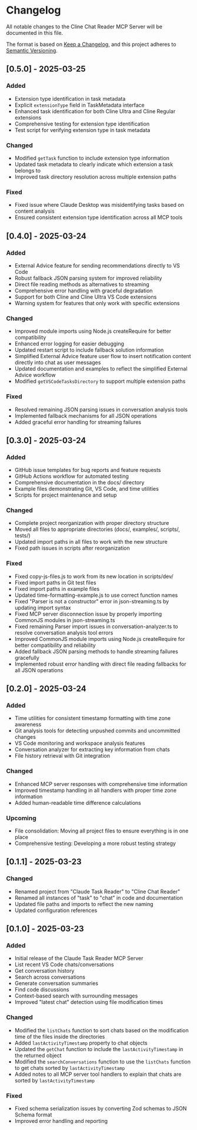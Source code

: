 # Changelog

All notable changes to the Cline Chat Reader MCP Server will be documented in this file.

The format is based on [Keep a Changelog](https://keepachangelog.com/en/1.0.0/),
and this project adheres to [Semantic Versioning](https://semver.org/spec/v2.0.0.html).

## [0.5.0] - 2025-03-25

### Added
- Extension type identification in task metadata
- Explicit `extensionType` field in TaskMetadata interface
- Enhanced task identification for both Cline Ultra and Cline Regular extensions
- Comprehensive testing for extension type identification
- Test script for verifying extension type in task metadata

### Changed
- Modified `getTask` function to include extension type information
- Updated task metadata to clearly indicate which extension a task belongs to
- Improved task directory resolution across multiple extension paths

### Fixed
- Fixed issue where Claude Desktop was misidentifying tasks based on content analysis
- Ensured consistent extension type identification across all MCP tools

## [0.4.0] - 2025-03-24

### Added
- External Advice feature for sending recommendations directly to VS Code
- Robust fallback JSON parsing system for improved reliability
- Direct file reading methods as alternatives to streaming
- Comprehensive error handling with graceful degradation
- Support for both Cline and Cline Ultra VS Code extensions
- Warning system for features that only work with specific extensions

### Changed
- Improved module imports using Node.js createRequire for better compatibility
- Enhanced error logging for easier debugging
- Updated restart script to include fallback solution information
- Simplified External Advice feature user flow to insert notification content directly into chat as user messages
- Updated documentation and examples to reflect the simplified External Advice workflow
- Modified `getVSCodeTasksDirectory` to support multiple extension paths

### Fixed
- Resolved remaining JSON parsing issues in conversation analysis tools
- Implemented fallback mechanisms for all JSON operations
- Added graceful error handling for streaming failures

## [0.3.0] - 2025-03-24

### Added
- GitHub issue templates for bug reports and feature requests
- GitHub Actions workflow for automated testing
- Comprehensive documentation in the docs/ directory
- Example files demonstrating Git, VS Code, and time utilities
- Scripts for project maintenance and setup

### Changed
- Complete project reorganization with proper directory structure
- Moved all files to appropriate directories (docs/, examples/, scripts/, tests/)
- Updated import paths in all files to work with the new structure
- Fixed path issues in scripts after reorganization

### Fixed
- Fixed copy-js-files.js to work from its new location in scripts/dev/
- Fixed import paths in Git test files
- Fixed import paths in example files
- Updated time-formatting-example.js to use correct function names
- Fixed "Parser is not a constructor" error in json-streaming.ts by updating import syntax
- Fixed MCP server disconnection issue by properly importing CommonJS modules in json-streaming.ts
- Fixed remaining Parser import issues in conversation-analyzer.ts to resolve conversation analysis tool errors
- Improved CommonJS module imports using Node.js createRequire for better compatibility and reliability
- Added fallback JSON parsing methods to handle streaming failures gracefully
- Implemented robust error handling with direct file reading fallbacks for all JSON operations

## [0.2.0] - 2025-03-24

### Added
- Time utilities for consistent timestamp formatting with time zone awareness
- Git analysis tools for detecting unpushed commits and uncommitted changes
- VS Code monitoring and workspace analysis features
- Conversation analyzer for extracting key information from chats
- File history retrieval with Git integration

### Changed
- Enhanced MCP server responses with comprehensive time information
- Improved timestamp handling in all handlers with proper time zone information
- Added human-readable time difference calculations

### Upcoming
- File consolidation: Moving all project files to ensure everything is in one place
- Comprehensive testing: Developing a more robust testing strategy

## [0.1.1] - 2025-03-23

### Changed
- Renamed project from "Claude Task Reader" to "Cline Chat Reader"
- Renamed all instances of "task" to "chat" in code and documentation
- Updated file paths and imports to reflect the new naming
- Updated configuration references

## [0.1.0] - 2025-03-23

### Added
- Initial release of the Claude Task Reader MCP Server
- List recent VS Code chats/conversations
- Get conversation history
- Search across conversations
- Generate conversation summaries
- Find code discussions
- Context-based search with surrounding messages
- Improved "latest chat" detection using file modification times

### Changed
- Modified the `listChats` function to sort chats based on the modification time of the files inside the directories
- Added `lastActivityTimestamp` property to chat objects
- Updated the `getChat` function to include the `lastActivityTimestamp` in the returned object
- Modified the `searchConversations` function to use the `listChats` function to get chats sorted by `lastActivityTimestamp`
- Added notes to all MCP server tool handlers to explain that chats are sorted by `lastActivityTimestamp`

### Fixed
- Fixed schema serialization issues by converting Zod schemas to JSON Schema format
- Improved error handling and reporting
